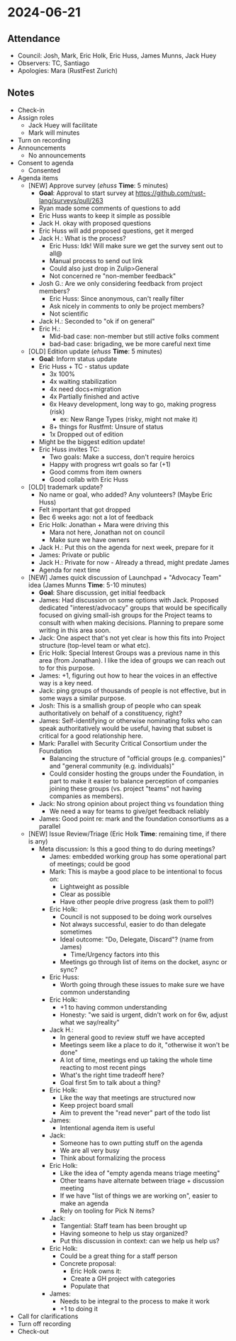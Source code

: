 # 2024-06-21

## Attendance

- Council: Josh, Mark, Eric Holk, Eric Huss, James Munns, Jack Huey
- Observers: TC, Santiago
- Apologies: Mara (RustFest Zurich)

## Notes

- Check-in
- Assign roles
    - Jack Huey will facilitate
    - Mark will minutes
- Turn on recording
- Announcements
    - No announcements
- Consent to agenda
    - Consented
- Agenda items
    - [NEW] Approve survey (*ehuss* **Time**: 5 minutes)
        - **Goal**: Approval to start survey at https://github.com/rust-lang/surveys/pull/263
        - Ryan made some comments of questions to add
        - Eric Huss wants to keep it simple as possible
        - Jack H. okay with proposed questions
        - Eric Huss will add proposed questions, get it merged
        - Jack H.: What is the process?
            - Eric Huss: Idk! Will make sure we get the survey sent out to all@
            - Manual process to send out link
            - Could also just drop in Zulip>General
            - Not concerned re "non-member feedback"
        - Josh G.: Are we only considering feedback from project members?
            - Eric Huss: Since anonymous, can't really filter
            - Ask nicely in comments to only be project members?
            - Not scientific
        - Jack H.: Seconded to "ok if on general"
        - Eric H.:
            - Mid-bad case: non-member but still active folks comment
            - bad-bad case: brigading, we be more careful next time
    - [OLD] Edition update (*ehuss* **Time**: 5 minutes)
        - **Goal**: Inform status update
        - Eric Huss + TC - status update
            - 3x 100%
            - 4x waiting stabilization
            - 4x need docs+migration
            - 4x Partially finished and active
            - 6x Heavy development, long way to go, making progress (risk)
                - ex: New Range Types (risky, might not make it)
            - 8+ things for Rustfmt: Unsure of status
            - 1x Dropped out of edition
        - Might be the biggest edition update!
        - Eric Huss invites TC:
            - Two goals: Make a success, don't require heroics
            - Happy with progress wrt goals so far (+1)
            - Good comms from item owners
            - Good collab with Eric Huss
    - [OLD] trademark update?
        - No name or goal, who added? Any volunteers? (Maybe Eric Huss)
        - Felt important that got dropped
        - Bec 6 weeks ago: not a lot of feedback
        - Eric Holk: Jonathan + Mara were driving this
            - Mara not here, Jonathan not on council
            - Make sure we have owners
        - Jack H.: Put this on the agenda for next week, prepare for it
        - James: Private or public
        - Jack H.: Private for now - Already a thread, might predate James
        - Agenda for next time
    - [NEW] James quick discussion of Launchpad + "Advocacy Team" idea (James Munns **Time**: 5-10 minutes)
        - **Goal**: Share discussion, get initial feedback
        - James: Had discussion on some options with Jack. Proposed dedicated "interest/advocacy" groups that would be specifically focused on giving small-ish groups for the Project teams to consult with when making decisions. Planning to prepare some writing in this area soon.
        - Jack: One aspect that's not yet clear is how this fits into Project structure (top-level team or what etc).
        - Eric Holk: Special Interest Groups was a previous name in this area (from Jonathan). I like the idea of groups we can reach out to for this purpose.
        - James: +1, figuring out how to hear the voices in an effective way is a key need.
        - Jack: ping groups of thousands of people is not effective, but in some ways a similar purpose.
        - Josh: This is a smallish group of people who can speak authoritatively on behalf of a constituency, right?
        - James: Self-identifying or otherwise nominating folks who can speak authoritatively would be useful, having that subset is critical for a good relationship here.
        - Mark: Parallel with Security Critical Consortium under the Foundation
            - Balancing the structure of "official groups (e.g. companies)" and "general community (e.g. individuals)"
            - Could consider hosting the groups under the Foundation, in part to make it easier to balance perception of companies joining these groups (vs. project "teams" not having companies as members).
        - Jack: No strong opinion about project thing vs foundation thing
            - We need a way for teams to give/get feedback reliably
        - James: Good point re: mark and the foundation consortiums as a parallel
    - [NEW] Issue Review/Triage (Eric Holk **Time**: remaining time, if there is any)
        - Meta discussion: Is this a good thing to do during meetings?
            - James: embedded working group has some operational part of meetings; could be good
            - Mark: This is maybe a good place to be intentional to focus on:
                - Lightweight as possible
                - Clear as possible
                - Have other people drive progress (ask them to poll?)
            - Eric Holk:
                - Council is not supposed to be doing work ourselves
                - Not always successful, easier to do than delegate sometimes
                - Ideal outcome: "Do, Delegate, Discard"? (name from James)
                    - Time/Urgency factors into this
                - Meetings go through list of items on the docket, async or sync?
            - Eric Huss:
                - Worth going through these issues to make sure we have common understanding
            - Eric Holk:
                - +1 to having common understanding
                - Honesty: "we said is urgent, didn't work on for 6w, adjust what we say/reality"
            - Jack H.:
                - In general good to review stuff we have accepted
                - Meetings seem like a place to do it, "otherwise it won't be done"
                - A lot of time, meetings end up taking the whole time reacting to most recent pings
                - What's the right time tradeoff here?
                - Goal first 5m to talk about a thing?
            - Eric Holk:
                - Like the way that meetings are structured now
                - Keep project board small
                - Aim to prevent the "read never" part of the todo list
            - James:
                - Intentional agenda item is useful
            - Jack:
                - Someone has to own putting stuff on the agenda
                - We are all very busy
                - Think about formalizing the process
            - Eric Holk:
                - Like the idea of "empty agenda means triage meeting"
                - Other teams have alternate between triage + discussion meeting
                - If we have "list of things we are working on", easier to make an agenda
                - Rely on tooling for Pick N items?
            - Jack:
                - Tangential: Staff team has been brought up
                - Having someone to help us stay organized?
                - Put this discussion in context: can we help us help us?
            - Eric Holk:
                - Could be a great thing for a staff person
                - Concrete proposal:
                    - Eric Holk owns it:
                    - Create a GH project with categories
                    - Populate that
            - James:
                - Needs to be integral to the process to make it work
                - +1 to doing it
- Call for clarifications
- Turn off recording
- Check-out
